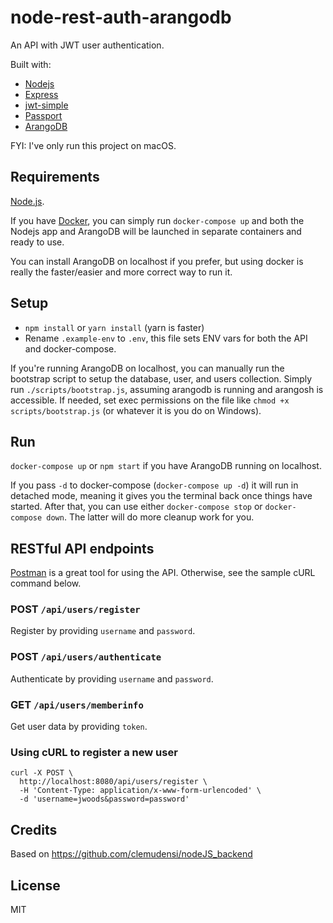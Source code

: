 # node-rest-auth-arangodb

An API with JWT user authentication.

Built with:
* [Nodejs](https://nodejs.org)
* [Express](https://expressjs.com)
* [jwt-simple](https://www.npmjs.com/package/jwt-simple)
* [Passport](http://www.passportjs.org)
* [ArangoDB](https://www.arangodb.com)

FYI: I've only run this project on macOS.


## Requirements

[Node.js](https://nodejs.org/en/).

If you have [Docker](https://www.docker.com/), you can simply run `docker-compose up`
and both the Nodejs app and ArangoDB will be launched in separate containers and ready to use.

You can install ArangoDB on localhost if you prefer, but using docker is really the faster/easier
and more correct way to run it.


## Setup

* `npm install` or `yarn install` (yarn is faster)
* Rename `.example-env` to `.env`, this file sets ENV vars for both the API and docker-compose.

If you're running ArangoDB on localhost, you can manually run the bootstrap script to setup
the database, user, and users collection. Simply run `./scripts/bootstrap.js`, assuming
arangodb is running and arangosh is accessible. If needed, set exec permissions on the file
like `chmod +x scripts/bootstrap.js` (or whatever it is you do on Windows).


## Run

`docker-compose up` or `npm start` if you have ArangoDB running on localhost.

If you pass `-d` to docker-compose (`docker-compose up -d`) it will run in detached mode,
meaning it gives you the terminal back once things have started. After that, you can use either
`docker-compose stop` or `docker-compose down`. The latter will do more cleanup work for you.


## RESTful API endpoints

[Postman](https://www.getpostman.com/) is a great tool for using the API. Otherwise, see the
sample cURL command below.


### POST `/api/users/register`

Register by providing `username` and `password`.

### POST `/api/users/authenticate`

Authenticate by providing `username` and `password`.

### GET `/api/users/memberinfo`

Get user data by providing `token`.

### Using cURL to register a new user
```
curl -X POST \
  http://localhost:8080/api/users/register \
  -H 'Content-Type: application/x-www-form-urlencoded' \
  -d 'username=jwoods&password=password'
```

## Credits

Based on https://github.com/clemudensi/nodeJS_backend


## License

MIT
